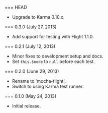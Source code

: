 === HEAD

* Upgrade to Karma 0.10.x.

=== 0.3.0 (July 27, 2013)

* Add support for testing with Flight 1.1.0.

=== 0.2.1 (July 12, 2013)

* Minor fixes to development setup and docs.
* Set `this.$node` to `null` before each test.

=== 0.2.0 (June 29, 2013)

* Rename to 'mocha-flight'.
* Switch to using Karma test runner.

=== 0.1.0 (May 24, 2013)

* Initial release.
